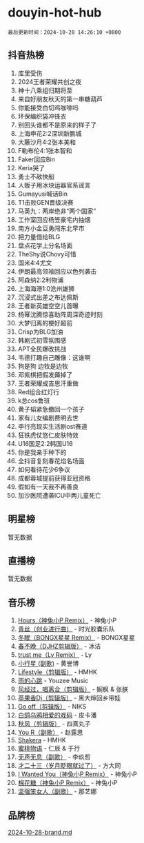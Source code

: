 # douyin-hot-hub

`最后更新时间：2024-10-28 14:26:10 +0800`

## 抖音热榜

1. 库里受伤
1. 2024王者荣耀共创之夜
1. 神十八乘组归期将至
1. 来自好朋友秋天的第一串糖葫芦
1. 你能接受白切鸡咖啡吗
1. 环保编织袋冲锋衣
1. 别回头谁都不是原来的样子了
1. 上海申花2:2深圳新鹏城
1. 大藤沙月4:2张本美和
1. F勒布伦4:1张本智和
1. Faker回应Bin
1. Keria哭了
1. 勇士不敌快船
1. 人贩子用冰块运器官系谣言
1. Gumayusi喊话Bin
1. T1击败GEN晋级决赛
1. 马英九：两岸绝非“两个国家”
1. 工作室回应杨笠豪宅内抽烟
1. 南方小金豆勇闯东北早市
1. 把力量借给BLG
1. 盘点花学上分名场面
1. TheShy说Chovy可惜
1. 国米4:4尤文
1. 伊朗最高领袖回应以色列袭击
1. 阿森纳2:2利物浦
1. 上海海港1:0沧州雄狮
1. 沉浸式出差之布达佩斯
1. 王者新英雄空空儿首曝
1. 杨幂沈腾惊喜助阵周深奇迹时刻
1. 大梦归离的梗好超前
1. Crisp为BLG加油
1. 韩剧式初雪氛围感
1. APT全民爆改挑战
1. 韦德打趣自己雕像：这谁啊
1. 狗是狗 边牧是边牧
1. 邓紫棋把假发薅掉了
1. 王者荣耀成吉思汗重做
1. Red组合红灯行
1. k总cos鲁班
1. 黄子韬紧急撤回一个孩子
1. 家有儿女编剧费明去世
1. 李行亮现实生活剧ost赛道
1. 狂铁虎仗悠仁皮肤特效
1. U16国足2:2韩国U16
1. 你是我亲手种下的
1. 全抖音复刻春花焰名场面
1. 如何看待花少6争议
1. 成都蓉城提前获得亚冠资格
1. 假如有一天我不再善良
1. 加沙医院遭袭ICU中两儿童死亡

## 明星榜

暂无数据

## 直播榜

暂无数据

## 音乐榜

1. [Hours（神兔小P Remix）](https://sf5-hl-cdn-tos.douyinstatic.com/obj/tos-cn-ve-2774/oUXHUn2Ui2yeCiTUvQNIdgAycsCBBCBytMlfZw) - 神兔小P
1. [青丝（创业进行曲）](https://sf5-hl-cdn-tos.douyinstatic.com/obj/tos-cn-ve-2774/ooYARJB5iBRNhCOkDsS3BAKW91CIMoQfwzwKLi) - 时光胶囊乐队
1. [冬眠（BONGX星星 Remix）](https://sf5-hl-cdn-tos.douyinstatic.com/obj/tos-cn-ve-2774/oMCfFFoE3LwQ7agAgOIG4ieExqkeAsxNBEkLdz) - BONGX星星
1. [春不晚（DJHZ剪辑版）](https://sf3-cdn-tos.douyinstatic.com/obj/tos-cn-ve-2774/osEZa7YZ6wNo9QDABgfGFaCQKRQTNafsBJDnKt) - 冰洁
1. [trust me（Ly Remix）](https://sf5-hl-cdn-tos.douyinstatic.com/obj/tos-cn-ve-2774/oUo1M8fz5AfmMSExABQQKFE0eCMWgsiccfqrMA) - Ly
1. [小行星 (副歌)](https://sf5-hl-cdn-tos.douyinstatic.com/obj/tos-cn-ve-2774/oArWEvgkJwVsB0KMIw6iBsAoHAciIjJqzWeTQr) - 黄誉博
1. [Lifestyle（剪辑版）](https://sf5-hl-cdn-tos.douyinstatic.com/obj/tos-cn-ve-2774/owfqGgjwG3V5lCLaAIezFMeg3LtuKNBaZKgzPV) - HMHK
1. [雨的心跳](https://sf5-hl-cdn-tos.douyinstatic.com/obj/tos-cn-ve-2774/o0vI5NZuiJgxWIQQFhXO0RTrsiIAsBSiMIECz) - Youzee Music
1. [风经过，唱离合（剪辑版）](https://sf5-hl-cdn-tos.douyinstatic.com/obj/tos-cn-ve-2774/okllg5DG2MmUF3aiiDfBZx6ZLvfwOTtbCEAHyI) - 婉枫 & 张朕
1. [苹果香Dj（剪辑版）](https://sf3-cdn-tos.douyinstatic.com/obj/tos-cn-ve-2774/oEeIEQbYGAOspCTRAIeYF4Ok8LgZ8NBaRe4ztR) - 黑大婶回乡带娃
1. [Go off（剪辑版）](https://sf3-cdn-tos.douyinstatic.com/obj/tos-cn-ve-2774/oYLJZTCGnIQBt2BsMBCFksOEMnDQesCr2gfZ7N) - NIKS
1. [白鸽乌鸦相爱的戏码](https://sf5-hl-cdn-tos.douyinstatic.com/obj/tos-cn-ve-2774/oMVVEf6eDAOmFtNtCsEqKpIorBDM8Nkg6TZRqC) - 皮卡潘
1. [秋风（剪辑版）](https://sf5-hl-cdn-tos.douyinstatic.com/obj/tos-cn-ve-2774/ocGaU84LfAfzMd2wbXdQFpCGhBiXg82JNMRRie) - 四熹丸子
1. [You R（副歌）](https://sf3-cdn-tos.douyinstatic.com/obj/tos-cn-ve-2774/oc0MZn9aEfLkCFLIxKQQcgBjS9mBBuDttYPfZ1) - 赵露思
1. [Shakera](https://sf5-hl-cdn-tos.douyinstatic.com/obj/tos-cn-ve-2774/ocKtEBgQ8FiQCBDf3nj9Z9gEGEQ4fAZDYEocLY) - HMHK
1. [蜜桃物语](https://sf3-cdn-tos.douyinstatic.com/obj/tos-cn-ve-2774/oIhOSCZtIACtYU4XQkngiW9kCBfVD1Fz9IYeqL) - 仁辰 & 于行
1. [无声无息（副歌）](https://sf3-cdn-tos.douyinstatic.com/obj/tos-cn-ve-2774/osmzBBdYMBoz2NHW7AYiZEErnITswCiYzuA3Nf) - 李玖哲
1. [才二十三（岁月眨眼就过了）](https://sf5-hl-cdn-tos.douyinstatic.com/obj/tos-cn-ve-2774/oYAvkTrUXEBMWYUbL3nl8i01MJ5skiIZASC2H) - 方大同
1. [I Wanted You（神兔小P Remix）](https://sf5-hl-cdn-tos.douyinstatic.com/obj/tos-cn-ve-2774/o4CAubmDQdZeEkstFnCvKIMDag8D2BSBOjfNuh) - 神兔小P
1. [棉花糖（神兔小P Remix）](https://sf5-hl-cdn-tos.douyinstatic.com/obj/tos-cn-ve-2774/o0pEDf1GaEfEYJ1FbgOAFCITQ1zeFD3kgBWGcG) - 神兔小P
1. [坚强笨女人（副歌）](https://sf5-hl-cdn-tos.douyinstatic.com/obj/tos-cn-ve-2774/ospNInQiZvGWyBVg5zkNsAMct5uJIg1CrZiPL) - 那艺娜

## 品牌榜

[2024-10-28-brand.md](2024-10-28-brand.md)
